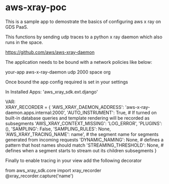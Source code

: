 # aws-xray-poc

This is a sample app to demostrate the basics of configuring aws x ray on GDS PaaS.

This functions by sending udp traces to a python x ray daemon which also runs in the space.

https://github.com/aws/aws-xray-daemon

The application needs to be bound with a network policies like below:

your-app        aws-x-ray-daemon      udp        2000    space          org

Once bound the app config required is set in your settings

In Installed Apps:  'aws_xray_sdk.ext.django'

VAR:  
XRAY_RECORDER = {
    'AWS_XRAY_DAEMON_ADDRESS': 'aws-x-ray-daemon.apps.internal:2000',
    'AUTO_INSTRUMENT': True,  # If turned on built-in database queries and template rendering will be recorded as subsegments
    'AWS_XRAY_CONTEXT_MISSING': 'LOG_ERROR',
    'PLUGINS': (),
    'SAMPLING': False,
    'SAMPLING_RULES': None,
    'AWS_XRAY_TRACING_NAME': name', # the segment name for segments generated from incoming requests
    'DYNAMIC_NAMING': None, # defines a pattern that host names should match
    'STREAMING_THRESHOLD': None, # defines when a segment starts to stream out its children subsegments
}


Finally to enable tracing in your view add the following decorator

from aws_xray_sdk.core import xray_recorder
@xray_recorder.capture('name')
